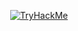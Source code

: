 
<div align="center">

[![TryHackMe](https://tryhackme-badges.s3.amazonaws.com/Karannkx.png)](https://tryhackme.com/p/Karannkx)

</div>
